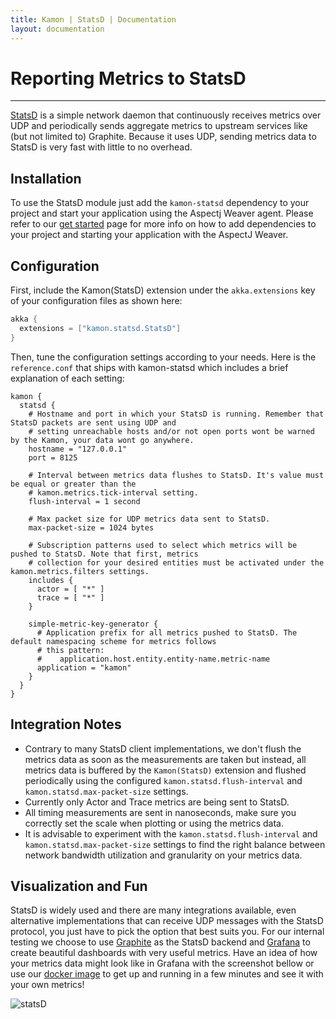 ```yaml
---
title: Kamon | StatsD | Documentation
layout: documentation
---
```


Reporting Metrics to StatsD
===========================
<hr>

[StatsD](https://github.com/etsy/statsd/) is a simple network daemon that continuously receives metrics over UDP and
periodically sends aggregate metrics to upstream services like (but not limited to) Graphite. Because it uses UDP,
sending metrics data to StatsD is very fast with little to no overhead.


Installation
------------

To use the StatsD module just add the `kamon-statsd` dependency to your project and start your application using the
Aspectj Weaver agent. Please refer to our [get started](/get-started) page for more info on how to add dependencies to
your project and starting your application with the AspectJ Weaver.


Configuration
-------------

First, include the Kamon(StatsD) extension under the `akka.extensions` key of your configuration files as shown here:

```scala
akka {
  extensions = ["kamon.statsd.StatsD"]
}
```

Then, tune the configuration settings according to your needs. Here is the `reference.conf` that ships with kamon-statsd
which includes a brief explanation of each setting:

```
kamon {
  statsd {
    # Hostname and port in which your StatsD is running. Remember that StatsD packets are sent using UDP and
    # setting unreachable hosts and/or not open ports wont be warned by the Kamon, your data wont go anywhere.
    hostname = "127.0.0.1"
    port = 8125

    # Interval between metrics data flushes to StatsD. It's value must be equal or greater than the
    # kamon.metrics.tick-interval setting.
    flush-interval = 1 second

    # Max packet size for UDP metrics data sent to StatsD.
    max-packet-size = 1024 bytes

    # Subscription patterns used to select which metrics will be pushed to StatsD. Note that first, metrics
    # collection for your desired entities must be activated under the kamon.metrics.filters settings.
    includes {
      actor = [ "*" ]
      trace = [ "*" ]
    }

    simple-metric-key-generator {
      # Application prefix for all metrics pushed to StatsD. The default namespacing scheme for metrics follows
      # this pattern:
      #    application.host.entity.entity-name.metric-name
      application = "kamon"
    }
  }
}
```


Integration Notes
-----------------

* Contrary to many StatsD client implementations, we don't flush the metrics data as soon as the measurements are taken
  but instead, all metrics data is buffered by the `Kamon(StatsD)` extension and flushed periodically using the
  configured `kamon.statsd.flush-interval` and `kamon.statsd.max-packet-size` settings.
* Currently only Actor and Trace metrics are being sent to StatsD.
* All timing measurements are sent in nanoseconds, make sure you correctly set the scale when plotting or using the
  metrics data.
* It is advisable to experiment with the `kamon.statsd.flush-interval` and `kamon.statsd.max-packet-size` settings to
  find the right balance between network bandwidth utilization and granularity on your metrics data.



Visualization and Fun
---------------------

StatsD is widely used and there are many integrations available, even alternative implementations that can receive UDP
messages with the StatsD protocol, you just have to pick the option that best suits you. For our internal testing we
choose to use [Graphite](http://graphite.wikidot.com/) as the StatsD backend and [Grafana](http://grafana.org) to create
beautiful dashboards with very useful metrics. Have an idea of how your metrics data might look like in Grafana with the
screenshot bellow or use our [docker image](https://github.com/kamon-io/docker-grafana-graphite) to get up and running
in a few minutes and see it with your own metrics!

![statsD](/assets/img/kamon-statsd-grafana.png "Grafana Screenshot")
